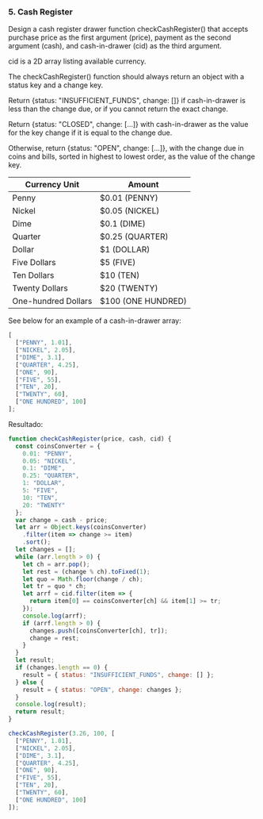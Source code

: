 ### 5. Cash Register

Design a cash register drawer function checkCashRegister() that accepts purchase price as the first argument (price), payment as the second argument (cash), and cash-in-drawer (cid) as the third argument.

cid is a 2D array listing available currency.

The checkCashRegister() function should always return an object with a status key and a change key.

Return {status: "INSUFFICIENT_FUNDS", change: []} if cash-in-drawer is less than the change due, or if you cannot return the exact change.

Return {status: "CLOSED", change: [...]} with cash-in-drawer as the value for the key change if it is equal to the change due.

Otherwise, return {status: "OPEN", change: [...]}, with the change due in coins and bills, sorted in highest to lowest order, as the value of the change key.

| Currency Unit       | Amount              |
| ------------------- | ------------------- |
| Penny               | \$0.01 (PENNY)      |
| Nickel              | \$0.05 (NICKEL)     |
| Dime                | \$0.1 (DIME)        |
| Quarter             | \$0.25 (QUARTER)    |
| Dollar              | \$1 (DOLLAR)        |
| Five Dollars        | \$5 (FIVE)          |
| Ten Dollars         | \$10 (TEN)          |
| Twenty Dollars      | \$20 (TWENTY)       |
| One-hundred Dollars | \$100 (ONE HUNDRED) |

See below for an example of a cash-in-drawer array:

```javascript
[
  ["PENNY", 1.01],
  ["NICKEL", 2.05],
  ["DIME", 3.1],
  ["QUARTER", 4.25],
  ["ONE", 90],
  ["FIVE", 55],
  ["TEN", 20],
  ["TWENTY", 60],
  ["ONE HUNDRED", 100]
];
```

Resultado:

```js
function checkCashRegister(price, cash, cid) {
  const coinsConverter = {
    0.01: "PENNY",
    0.05: "NICKEL",
    0.1: "DIME",
    0.25: "QUARTER",
    1: "DOLLAR",
    5: "FIVE",
    10: "TEN",
    20: "TWENTY"
  };
  var change = cash - price;
  let arr = Object.keys(coinsConverter)
    .filter(item => change >= item)
    .sort();
  let changes = [];
  while (arr.length > 0) {
    let ch = arr.pop();
    let rest = (change % ch).toFixed(1);
    let quo = Math.floor(change / ch);
    let tr = quo * ch;
    let arrf = cid.filter(item => {
      return item[0] == coinsConverter[ch] && item[1] >= tr;
    });
    console.log(arrf);
    if (arrf.length > 0) {
      changes.push([coinsConverter[ch], tr]);
      change = rest;
    }
  }
  let result;
  if (changes.length == 0) {
    result = { status: "INSUFFICIENT_FUNDS", change: [] };
  } else {
    result = { status: "OPEN", change: changes };
  }
  console.log(result);
  return result;
}

checkCashRegister(3.26, 100, [
  ["PENNY", 1.01],
  ["NICKEL", 2.05],
  ["DIME", 3.1],
  ["QUARTER", 4.25],
  ["ONE", 90],
  ["FIVE", 55],
  ["TEN", 20],
  ["TWENTY", 60],
  ["ONE HUNDRED", 100]
]);
```
